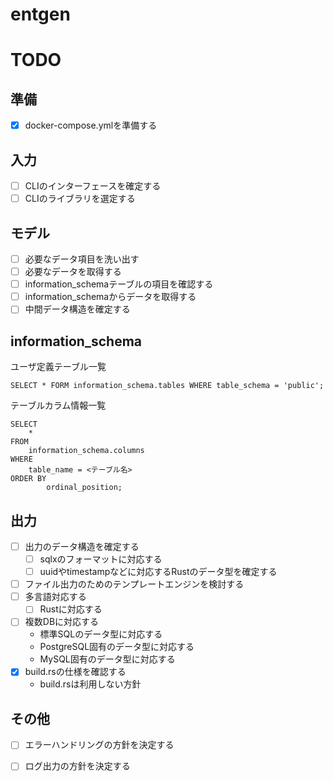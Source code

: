 # entgen

# TODO

## 準備

- [x] docker-compose.ymlを準備する

## 入力

- [ ] CLIのインターフェースを確定する
- [ ] CLIのライブラリを選定する

## モデル

- [ ] 必要なデータ項目を洗い出す
- [ ] 必要なデータを取得する
- [ ] information_schemaテーブルの項目を確認する
- [ ] information_schemaからデータを取得する
- [ ] 中間データ構造を確定する

## information_schema

ユーザ定義テーブル一覧

```
SELECT * FORM information_schema.tables WHERE table_schema = 'public';
```

テーブルカラム情報一覧

```
SELECT                                    
    *
FROM
    information_schema.columns
WHERE
    table_name = <テーブル名>
ORDER BY
        ordinal_position;
```

## 出力

- [ ] 出力のデータ構造を確定する
    - [ ] sqlxのフォーマットに対応する
    - [ ] uuidやtimestampなどに対応するRustのデータ型を確定する
- [ ] ファイル出力のためのテンプレートエンジンを検討する
- [ ] 多言語対応する
    - [ ] Rustに対応する
- [ ] 複数DBに対応する
    - 標準SQLのデータ型に対応する
    - PostgreSQL固有のデータ型に対応する
    - MySQL固有のデータ型に対応する
- [x] build.rsの仕様を確認する
    - build.rsは利用しない方針

## その他

- [ ] エラーハンドリングの方針を決定する
- [ ] ログ出力の方針を決定する


